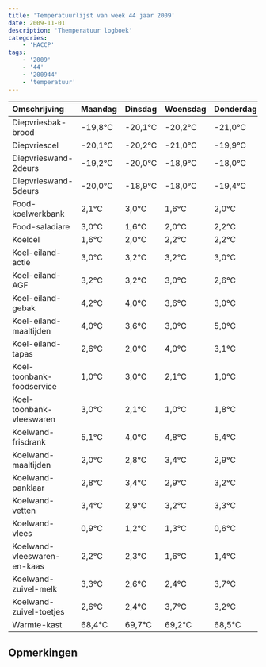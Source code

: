 ```yaml
---
title: 'Temperatuurlijst van week 44 jaar 2009'
date: 2009-11-01
description: 'Themperatuur logboek'
categories:
    - 'HACCP'
tags:
    - '2009'
    - '44'
    - '200944'
    - 'temperatuur'
---
```

|Omschrijving|Maandag|Dinsdag|Woensdag|Donderdag|Vrijdag|Zaterdag|Zondag|
|:---|:---|:---|:---|:---|:---|:---|:---|
|Diepvriesbak-brood|-19,8°C|-20,1°C|-20,2°C|-21,0°C|-19,9°C|-19,0°C|-20,4°C|
|Diepvriescel|-20,1°C|-20,2°C|-21,0°C|-19,9°C|-19,0°C|-20,4°C|-20,0°C|
|Diepvrieswand-2deurs|-19,2°C|-20,0°C|-18,9°C|-18,0°C|-19,4°C|-19,0°C|-18,8°C|
|Diepvrieswand-5deurs|-20,0°C|-18,9°C|-18,0°C|-19,4°C|-19,0°C|-18,8°C|-18,8°C|
|Food-koelwerkbank|2,1°C|3,0°C|1,6°C|2,0°C|2,2°C|2,2°C|2,0°C|
|Food-saladiare|3,0°C|1,6°C|2,0°C|2,2°C|2,2°C|2,0°C|1,6°C|
|Koelcel|1,6°C|2,0°C|2,2°C|2,2°C|2,0°C|1,6°C|1,0°C|
|Koel-eiland-actie|3,0°C|3,2°C|3,2°C|3,0°C|2,6°C|2,0°C|4,0°C|
|Koel-eiland-AGF|3,2°C|3,2°C|3,0°C|2,6°C|2,0°C|4,0°C|3,1°C|
|Koel-eiland-gebak|4,2°C|4,0°C|3,6°C|3,0°C|5,0°C|4,1°C|3,0°C|
|Koel-eiland-maaltijden|4,0°C|3,6°C|3,0°C|5,0°C|4,1°C|3,0°C|3,8°C|
|Koel-eiland-tapas|2,6°C|2,0°C|4,0°C|3,1°C|2,0°C|2,8°C|3,4°C|
|Koel-toonbank-foodservice|1,0°C|3,0°C|2,1°C|1,0°C|1,8°C|2,4°C|1,9°C|
|Koel-toonbank-vleeswaren|3,0°C|2,1°C|1,0°C|1,8°C|2,4°C|1,9°C|2,2°C|
|Koelwand-frisdrank|5,1°C|4,0°C|4,8°C|5,4°C|4,9°C|5,2°C|5,3°C|
|Koelwand-maaltijden|2,0°C|2,8°C|3,4°C|2,9°C|3,2°C|3,3°C|2,6°C|
|Koelwand-panklaar|2,8°C|3,4°C|2,9°C|3,2°C|3,3°C|2,6°C|2,4°C|
|Koelwand-vetten|3,4°C|2,9°C|3,2°C|3,3°C|2,6°C|2,4°C|3,7°C|
|Koelwand-vlees|0,9°C|1,2°C|1,3°C|0,6°C|0,4°C|1,7°C|1,2°C|
|Koelwand-vleeswaren-en-kaas|2,2°C|2,3°C|1,6°C|1,4°C|2,7°C|2,2°C|1,5°C|
|Koelwand-zuivel-melk|3,3°C|2,6°C|2,4°C|3,7°C|3,2°C|2,5°C|3,6°C|
|Koelwand-zuivel-toetjes|2,6°C|2,4°C|3,7°C|3,2°C|2,5°C|3,6°C|2,6°C|
|Warmte-kast|68,4°C|69,7°C|69,2°C|68,5°C|69,6°C|68,6°C|69,6°C|

## Opmerkingen



